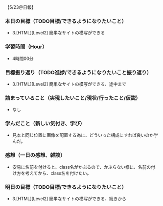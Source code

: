 【5/23＠日報】
### 本日の目標（TODO目標/できるようになりたいこと）
- 3.[HTML][Level2] 簡単なサイトの模写ができる
### 学習時間（Hour）
- 4時間00分
### 目標振り返り（TODO進捗/できるようになりたいこと振り返り）
- 3.[HTML][Level2] 簡単なサイトの模写ができる、途中まで
### 詰まっていること（実現したいこと/現状/行ったこと/仮説）
- なし
### 学んだこと（新しい気付き、学び）
- 見本と同じ位置に画像を配置する為に、どういった構成にすれば良いのか学んだ。
### 感想（一日の感想、雑談）
- 安易に名前を付けると、class名がかぶるので、かぶらない様に、名前の付け方を考えてから、class名を付けたい。
### 明日の目標（TODO目標/できるようになりたいこと）
- 3.[HTML][Level2] 簡単なサイトの模写ができる、続きから

